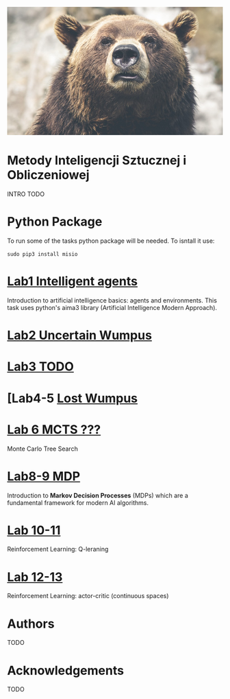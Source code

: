 ![MISIO](bear.png)
# Metody Inteligencji Sztucznej i Obliczeniowej
INTRO TODO

# Python Package
To run some of the tasks python package will be needed. To isntall it use:
```
sudo pip3 install misio
```
# [Lab1 Intelligent agents](lab1)
Introduction to artificial intelligence basics: agents and environments. This task uses python's aima3 library (Artificial Intelligence Modern Approach).

# [Lab2 Uncertain Wumpus](lab2)

# [Lab3 TODO](lab3)

# [Lab4-5 [Lost Wumpus](lab4) 

# [Lab 6 MCTS ???](lab6)
Monte Carlo Tree Search

# [Lab8-9 MDP](lab6)
Introduction to **Markov Decision Processes** (MDPs) which are a fundamental framework for modern AI algorithms.

# [Lab 10-11](lab10)
Reinforcement Learning: Q-leraning

# [Lab 12-13](lab12)
Reinforcement Learning: actor-critic (continuous spaces)

# Authors
TODO
# Acknowledgements 
TODO
